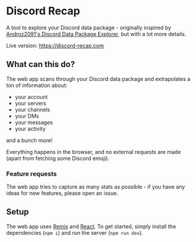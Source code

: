 # Discord Recap

A tool to explore your Discord data package - originally inspired by [Androz2091's Discord Data Package Explorer](https://ddpe.androz2091.fr/), but with a lot more details.

Live version: https://discord-recap.com

## What can this do?

The web app scans through your Discord data package and extrapolates a ton of information about:

- your account
- your servers
- your channels
- your DMs
- your messages
- your activity

and a bunch more!

Everything happens in the browser, and no external requests are made (apart from fetching some Discord emoji).

### Feature requests

The web app tries to capture as many stats as possible - if you have any ideas for new features, please open an issue.

## Setup

The web app uses [Remix](https://remix.run) and [React](https://reactjs.org).
To get started, simply install the dependencies (`npm i`) and run the server (`npm run dev`).
